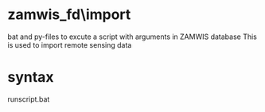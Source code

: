 # zamwis_fd\import

bat and py-files to excute a script with arguments in ZAMWIS database
This is used to import remote sensing data

# syntax

runscript.bat <script path in database> [arguments]

[arguments] is any number of named script arguments in the form of key=value, optionlly enclosed in quotes if value contains blanks.
The order of arguments should match that of the database script